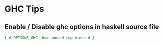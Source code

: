 GHC Tips
========


## Enable / Disable ghc options in haskell source file

```haskell
{-# OPTIONS_GHC -Wno-unused-top-binds #-}
```
